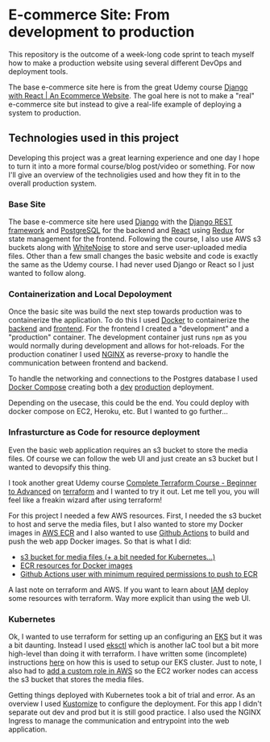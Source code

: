 # E-commerce Site: From development to production

This repository is the outcome of a week-long code sprint to teach myself how to make a production website
using several different DevOps and deployment tools. 

The base e-commerce site here is from the great Udemy course [Django with React | An Ecommerce Website](https://www.udemy.com/course/django-with-react-an-ecommerce-website/). The goal here is not to make a "real" e-commerce site but instead to give a real-life example of deploying a system to production. 

## Technologies used in this project

Developing this project was a great learning experience and one day I hope to turn it into a more formal course/blog post/video or something. For now I'll give
an overview of the technoligies used and how they fit in to the overall production system.

### Base Site
The base e-commerce site here used [Django](https://www.djangoproject.com/) with the [Django REST framework](https://www.django-rest-framework.org/) and [PostgreSQL](https://www.postgresql.org/) for the backend and [React](https://reactjs.org/) using [Redux](https://react-redux.js.org/) for state management 
for the frontend. Following the course, I also use AWS s3 buckets along with [WhiteNoise](http://whitenoise.evans.io/en/stable/) to store and serve user-uploaded media files. Other than a few small changes the basic website and code is exactly the same as the Udemy course. I had never used Django or React so I just wanted 
to follow along. 

### Containerization and Local Depoloyment

Once the basic site was build the next step towards production was to containerize the application. To do this I used [Docker](https://www.docker.com/) to containerize the [backend](https://github.com/jellis18/e-commerce-saas/tree/master/docker/backend) 
and [frontend](https://github.com/jellis18/e-commerce-saas/tree/master/docker/frontend). For the frontend I created a "development" and a "production" container. The development container just runs `npm` as you would normally during development and allows for hot-reloads. For the production conatiner I used [NGINX](https://www.nginx.com/) as reverse-proxy to handle the communication between frontend and backend.

To handle the networking and connections to the Postgres database I used [Docker Compose](https://docs.docker.com/compose/) creating both a [dev](https://github.com/jellis18/e-commerce-saas/blob/master/docker-compose.yml) [production](https://github.com/jellis18/e-commerce-saas/blob/master/docker-compose-production.yml) deployment. 

Depending on the usecase, this could be the end. You could deploy with docker compose on EC2, Heroku, etc. But I wanted to go further...

### Infrasturcture as Code for resource deployment

Even the basic web application requires an s3 bucket to store the media files. Of course we can follow the web UI and just create an s3 bucket but I wanted to devopsify this thing.

I took another great Udemy course [Complete Terraform Course - Beginner to Advanced](https://www.udemy.com/course/complete-terraform-course-beginner-to-advanced/) on [terraform](https://www.terraform.io/) and I wanted to try it out. Let me tell you, you will feel like a freakin wizard after using terraform!

For this project I needed a few AWS resources. First, I needed the s3 bucket to host and serve the media files, but I also wanted to store my Docker images in [AWS ECR](https://aws.amazon.com/ecr/) and I also wanted to use [Github Actions](https://github.com/features/actions) to build and push the web app Docker images. So that is what I did:

* [s3 bucket for media files (+ a bit needed for Kubernetes...)](https://github.com/jellis18/e-commerce-saas/blob/master/terraform/s3.tf)
* [ECR resources for Docker images](https://github.com/jellis18/e-commerce-saas/blob/master/terraform/ecr.tf)
* [Github Actions user with minimum required permissions to push to ECR](https://github.com/jellis18/e-commerce-saas/blob/master/terraform/github_actions.tf)

A last note on terraform and AWS. If you want to learn about [IAM](https://aws.amazon.com/iam/) deploy some resources with terraform. Way more explicit than using the web UI.

### Kubernetes

Ok, I wanted to use terraform for setting up an configuring an [EKS](https://aws.amazon.com/eks/) but it was a bit daunting. Instead I used [eksctl](https://eksctl.io/) which is another IaC tool but a bit more high-level than doing it with terraform. I have written some (incomplete) instructions [here](https://github.com/jellis18/e-commerce-saas/blob/master/kubernetes/README.md) on how this is used to setup our EKS cluster. Just to note, I also had to [add a custom role in AWS](https://github.com/jellis18/e-commerce-saas/blob/master/terraform/s3.tf#L30) so the EC2 worker nodes can access the s3 bucket that stores the media files.

Getting things deployed with Kubernetes took a bit of trial and error. As an overview I used [Kustomize](https://kustomize.io/) to configure the deployment. For this app I didn't separate out dev and prod but it is still good practice. I also used the NGINX Ingress to manage the communication and entrypoint into the web application.


